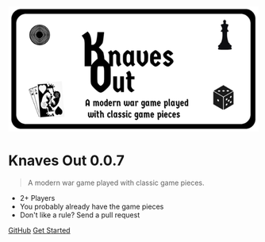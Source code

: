 <!-- _coverpage.md -->

![logo](_media/logo_small.png)

# Knaves Out 0.0.7

> A modern war game played with classic game pieces.

- 2+ Players
- You probably already have the game pieces
- Don't like a rule? Send a pull request

[GitHub](https://github.com/yurikoex/knaves-out/)
[Get Started](/introduction/)